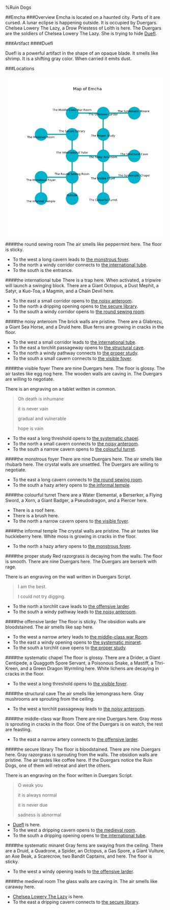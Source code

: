 %Ruin Dogs

##Emcha
###Overview
Emcha is located on a haunted city. Parts of it are cursed. A lunar eclipse is happening outside. It is occupied by Duergars. <a name="Chelsea-Lowery-The-Lazy"></a>Chelsea Lowery The Lazy, a Drow Priestess of Lolth is here. The Duergars are the soldiers of Chelsea Lowery The Lazy. She  is trying to hide [Duefl](#Duefl). 



###Artifact
####<a name="Duefl"></a>Duefl


Duefl is a powerful artifact in the shape of an opaque blade. It smells like shrimp. It is a shifting gray color. When carried it emits dust. 





###Locations


![](../v2/images/Emcha.png)

####<a name="the-round-sewing-room"></a>the round sewing room
The air smells like peppermint here. The floor is sticky. 



* To the west a long cavern leads to [the monstrous foyer](#the-monstrous-foyer).
* To the north a windy corridor connects to [the international tube](#the-international-tube).
* To the south is the entrance.


####<a name="the-international-tube"></a>the international tube
There is a trap here. When activated, a tripwire will launch a swinging block. There are a Giant Octopus, a Dust Mephit, a Satyr, a Kuo-Toa, a Magmin, and a Chain Devil here. 



* To the east a small corridor opens to [the noisy anteroom](#the-noisy-anteroom).
* To the north a dripping opening opens to [the secure library](#the-secure-library).
* To the south a windy corridor opens to [the round sewing room](#the-round-sewing-room).


####<a name="the-noisy-anteroom"></a>the noisy anteroom
The brick walls are pristine. There are a Glabrezu, a Giant Sea Horse, and a Druid here. Blue ferns are growing in cracks in the floor. 



* To the west a small corridor leads to [the international tube](#the-international-tube).
* To the east a torchlit passageway opens to [the structural cave](#the-structural-cave).
* To the north a windy pathway connects to [the proper study](#the-proper-study).
* To the south a small cavern connects to [the visible foyer](#the-visible-foyer).


####<a name="the-visible-foyer"></a>the visible foyer
There are nine Duergars here. The floor is glossy. The air tastes like egg nog here. The wooden walls are caving in. The Duergars are willing to negotiate. 

There is an engraving on a tablet written in common. 

> Oh death is inhumane
>
> it is never vain
>
> gradual and vulnerable
>
> hope is vain
>


* To the east a long threshold opens to [the systematic chapel](#the-systematic-chapel).
* To the north a small cavern connects to [the noisy anteroom](#the-noisy-anteroom).
* To the south a narrow cavern opens to [the colourful turret](#the-colourful-turret).


####<a name="the-monstrous-foyer"></a>the monstrous foyer
There are nine Duergars here. The air smells like rhubarb here. The crystal walls are unsettled. The Duergars are willing to negotiate. 



* To the east a long cavern connects to [the round sewing room](#the-round-sewing-room).
* To the south a hazy artery opens to [the informal temple](#the-informal-temple).


####<a name="the-colourful-turret"></a>the colourful turret
There are a Water Elemental, a Berserker, a Flying Sword, a Xorn, a Giant Badger, a Pseudodragon, and a Piercer here. 



* There is a roof here.
* There is a brush here.
* To the north a narrow cavern opens to [the visible foyer](#the-visible-foyer).


####<a name="the-informal-temple"></a>the informal temple
The crystal walls are pristine. The air tastes like huckleberry here. White moss is growing in cracks in the floor. 



* To the north a hazy artery opens to [the monstrous foyer](#the-monstrous-foyer).


####<a name="the-proper-study"></a>the proper study
Red razorgrass is decaying from the walls. The floor is smooth. There are nine Duergars here. The Duergars are berserk with rage. 

There is an engraving on the wall written in Duergars Script. 

> I am the best.
>
> I could not try digging.
>


* To the north a torchlit cave leads to [the offensive larder](#the-offensive-larder).
* To the south a windy pathway leads to [the noisy anteroom](#the-noisy-anteroom).


####<a name="the-offensive-larder"></a>the offensive larder
The floor is sticky. The obsidion walls are bloodstained. The air smells like sap here. 



* To the west a narrow artery leads to [the middle-class war Room](#the-middle-class-war-Room).
* To the east a windy opening opens to [the systematic minaret](#the-systematic-minaret).
* To the south a torchlit cave opens to [the proper study](#the-proper-study).


####<a name="the-systematic-chapel"></a>the systematic chapel
The floor is glossy. There are a Drider, a Giant Centipede, a Quaggoth Spore Servant, a Poisonous Snake, a Mastiff, a Thri-Kreen, and a Green Dragon Wyrmling here. White lichens are decaying in cracks in the floor. 



* To the west a long threshold opens to [the visible foyer](#the-visible-foyer).


####<a name="the-structural-cave"></a>the structural cave
The air smells like lemongrass here. Gray mushrooms are sprouting from the ceiling. 



* To the west a torchlit passageway leads to [the noisy anteroom](#the-noisy-anteroom).


####<a name="the-middle-class-war-Room"></a>the middle-class war Room
There are nine Duergars here. Gray moss is sprouting in cracks in the floor. One of the Duergars is on watch, the rest are feasting. 



* To the east a narrow artery connects to [the offensive larder](#the-offensive-larder).


####<a name="the-secure-library"></a>the secure library
The floor is bloodstained. There are nine Duergars here. Gray razorgrass is sprouting from the walls. The obsidion walls are pristine. The air tastes like coffee here. If the Duergars notice the Ruin Dogs, one of them will retreat and alert the others. 

There is an engraving on the floor written in Duergars Script. 

> O weak you
>
> it is always normal
>
> it is never due
>
> sadness is abnormal
>


* [Duefl](#Duefl) is here.
* To the west a dripping cavern opens to [the medieval room](#the-medieval-room).
* To the south a dripping opening opens to [the international tube](#the-international-tube).


####<a name="the-systematic-minaret"></a>the systematic minaret
Gray ferns are swaying from the ceiling. There are a Druid, a Quadrone, a Spider, an Octopus, a Gas Spore, a Giant Vulture, an Axe Beak, a Scarecrow, two Bandit Captains, and  here. The floor is sticky. 



* To the west a windy opening leads to [the offensive larder](#the-offensive-larder).


####<a name="the-medieval-room"></a>the medieval room
The glass walls are caving in. The air smells like caraway here. 



* [Chelsea Lowery The Lazy](#Chelsea-Lowery-The-Lazy) is here.
* To the east a dripping cavern connects to [the secure library](#the-secure-library).


